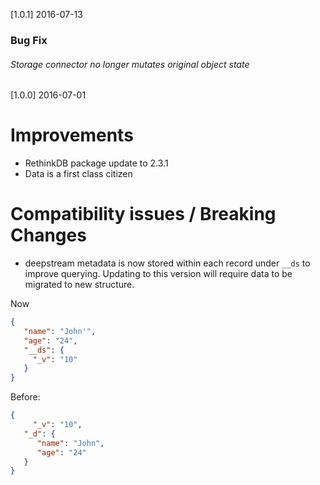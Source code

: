 [1.0.1] 2016-07-13

### Bug Fix

###### Storage connector no longer mutates original object state

[1.0.0] 2016-07-01

# Improvements
- RethinkDB package update to 2.3.1
- Data is a first class citizen

# Compatibility issues / Breaking Changes
- deepstream metadata is now stored within each record under `__ds` to improve querying. Updating to this version will require data to be migrated to new structure.

Now
```json
{
   "name": "John'",
   "age": "24",
   "__ds": {
     "_v": "10"
   }
}
```

Before:
```json
{
     "_v": "10",
   "_d": {
      "name": "John",
      "age": "24"
   }
}
```